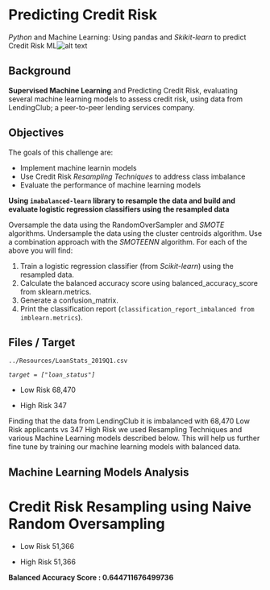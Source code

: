 # Predicting Credit Risk
*Python* and Machine Learning: Using pandas and *Skikit-learn* to predict Credit Risk
ML![alt text](https://thumbs.dreamstime.com/b/machine-learning-vector-banner-word-line-icon-machine-learning-vector-banner-word-line-icon-vector-background-117806401.jpg)

## Background
**Supervised Machine Learning** and Predicting Credit Risk, evaluating several machine learning models to assess credit risk, using data from LendingClub; a peer-to-peer lending services company.

## Objectives
The goals of this challenge are:

- Implement machine learnin models
- Use Credit Risk *Resampling Techniques* to address class imbalance
- Evaluate the performance of machine learning models

**Using `imabalanced-learn` library to resample the data and build and evaluate logistic regression classifiers using the resampled data**

Oversample the data using the RandomOverSampler and *SMOTE* algorithms.
Undersample the data using the cluster centroids algorithm.
Use a combination approach with the *SMOTEENN* algorithm.
For each of the above you will find:

1. Train a logistic regression classifier (from *Scikit-learn*) using the resampled data.
2. Calculate the balanced accuracy score using balanced_accuracy_score from sklearn.metrics.
3. Generate a confusion_matrix.
4. Print the classification report (`classification_report_imbalanced from imblearn.metrics`).

## Files / Target
`../Resources/LoanStats_2019Q1.csv`

*`target = ["loan_status"]`*
+ Low Risk  68,470
- High Risk    347

Finding that the data from LendingClub it is imbalanced with 68,470 Low Risk applicants vs 347 High Risk we used Resampling Techniques and various Machine Learning models described below. This will help us further fine tune by training our machine learning models with balanced data. 

## Machine Learning Models Analysis
# Credit Risk Resampling using Naive Random Oversampling
+ Low Risk  51,366
- High Risk 51,366

**Balanced Accuracy Score : 0.644711676499736**


